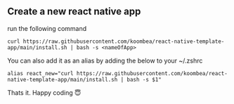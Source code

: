 ## Create a new react native app
run the following command
```
curl https://raw.githubusercontent.com/koombea/react-native-template-app/main/install.sh | bash -s <nameOfApp>
```

You can also add it as an alias by adding the below to your ~/.zshrc
```
alias react_new="curl https://raw.githubusercontent.com/koombea/react-native-template-app/main/install.sh | bash -s $1"
```
Thats it. Happy coding 😇
